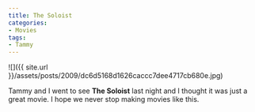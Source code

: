 ```yaml
---
title: The Soloist
categories:
- Movies
tags:
- Tammy
---
```


![]({{ site.url }}/assets/posts/2009/dc6d5168d1626caccc7dee4717cb680e.jpg)
  



Tammy and I went to see **The Soloist** last night and I thought it was just a great movie. I hope we never stop making movies like this.
